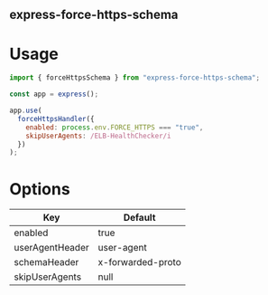 ## express-force-https-schema

# Usage

```javascript
import { forceHttpsSchema } from "express-force-https-schema";

const app = express();

app.use(
  forceHttpsHandler({
    enabled: process.env.FORCE_HTTPS === "true",
    skipUserAgents: /ELB-HealthChecker/i
  })
);
```

# Options

| Key             | Default           |
| --------------- | ----------------- |
| enabled         | true              |
| userAgentHeader | user-agent        |
| schemaHeader    | x-forwarded-proto |
| skipUserAgents  | null              |
